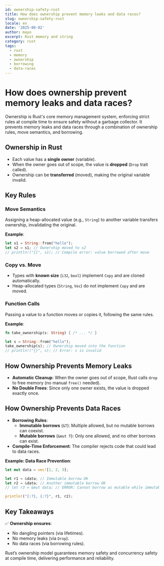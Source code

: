 ```yaml
---
id: ownership-safety-rust
title: How does ownership prevent memory leaks and data races?
slug: ownership-safety-rust
locale: en
date: '2025-08-02'
author: mayo
excerpt: Rust memory and string
category: rust
tags:
  - rust
  - memory
  - ownership
  - borrowing
  - data-races
---
```


# How does ownership prevent memory leaks and data races?

Ownership is Rust's core memory management system, enforcing strict rules at compile time to ensure safety without a garbage collector. It prevents memory leaks and data races through a combination of ownership rules, move semantics, and borrowing.

## Ownership in Rust

- Each value has a **single owner** (variable).
- When the owner goes out of scope, the value is **dropped** (`Drop` trait called).
- Ownership can be **transferred** (moved), making the original variable invalid.

## Key Rules

### Move Semantics

Assigning a heap-allocated value (e.g., `String`) to another variable transfers ownership, invalidating the original.

**Example**:
```rust
let s1 = String::from("hello");
let s2 = s1; // Ownership moved to s2
// println!("{}", s1); // Compile error: value borrowed after move
```

### Copy vs. Move

- Types with **known size** (`i32`, `bool`) implement `Copy` and are cloned automatically.
- Heap-allocated types (`String`, `Vec`) do not implement `Copy` and are moved.

### Function Calls

Passing a value to a function moves or copies it, following the same rules.

**Example**:
```rust
fn take_ownership(s: String) { /* ... */ }

let s = String::from("hello");
take_ownership(s); // Ownership moved into the function
// println!("{}", s); // Error: s is invalid
```

## How Ownership Prevents Memory Leaks

- **Automatic Cleanup**: When the owner goes out of scope, Rust calls `drop` to free memory (no manual `free()` needed).
- **No Double Frees**: Since only one owner exists, the value is dropped exactly once.

## How Ownership Prevents Data Races

- **Borrowing Rules**:
  - **Immutable borrows** (`&T`): Multiple allowed, but no mutable borrows can coexist.
  - **Mutable borrows** (`&mut T`): Only one allowed, and no other borrows can exist.
- **Compile-Time Enforcement**: The compiler rejects code that could lead to data races.

**Example: Data Race Prevention**:
```rust
let mut data = vec![1, 2, 3];

let r1 = &data; // Immutable borrow OK
let r2 = &data; // Another immutable borrow OK
// let r3 = &mut data; // ERROR: Cannot borrow as mutable while immutable borrows exist

println!("{:?}, {:?}", r1, r2);
```

## Key Takeaways

✅ **Ownership ensures**:
- No dangling pointers (via lifetimes).
- No memory leaks (via `Drop`).
- No data races (via borrowing rules).

Rust’s ownership model guarantees memory safety and concurrency safety at compile time, delivering performance and reliability.
